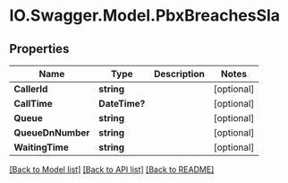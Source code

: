# IO.Swagger.Model.PbxBreachesSla
## Properties

Name | Type | Description | Notes
------------ | ------------- | ------------- | -------------
**CallerId** | **string** |  | [optional] 
**CallTime** | **DateTime?** |  | [optional] 
**Queue** | **string** |  | [optional] 
**QueueDnNumber** | **string** |  | [optional] 
**WaitingTime** | **string** |  | [optional] 

[[Back to Model list]](../README.md#documentation-for-models) [[Back to API list]](../README.md#documentation-for-api-endpoints) [[Back to README]](../README.md)

